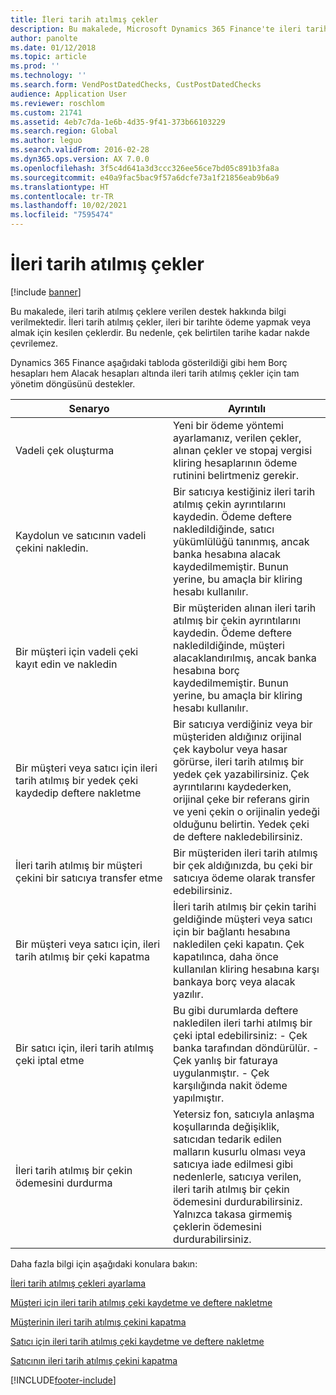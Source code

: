 ```yaml
---
title: İleri tarih atılmış çekler
description: Bu makalede, Microsoft Dynamics 365 Finance'te ileri tarih atılmış çeklere verilen destek hakkında bilgi verilmektedir. İleri tarih atılmış çekler, ileri bir tarihte ödeme yapmak veya almak için kesilen çeklerdir. Bu nedenle, çek belirtilen tarihe kadar nakde çevrilemez.
author: panolte
ms.date: 01/12/2018
ms.topic: article
ms.prod: ''
ms.technology: ''
ms.search.form: VendPostDatedChecks, CustPostDatedChecks
audience: Application User
ms.reviewer: roschlom
ms.custom: 21741
ms.assetid: 4eb7c7da-1e6b-4d35-9f41-373b66103229
ms.search.region: Global
ms.author: leguo
ms.search.validFrom: 2016-02-28
ms.dyn365.ops.version: AX 7.0.0
ms.openlocfilehash: 3f5c4d641a3d3ccc326ee56ce7bd05c891b3fa8a
ms.sourcegitcommit: e40a9fac5bac9f57a6dcfe73a1f21856eab9b6a9
ms.translationtype: HT
ms.contentlocale: tr-TR
ms.lasthandoff: 10/02/2021
ms.locfileid: "7595474"
---
```

# <a name="postdated-checks"></a>İleri tarih atılmış çekler

[!include [banner](../includes/banner.md)]

Bu makalede, ileri tarih atılmış çeklere verilen destek hakkında bilgi verilmektedir. İleri tarih atılmış çekler, ileri bir tarihte ödeme yapmak veya almak için kesilen çeklerdir. Bu nedenle, çek belirtilen tarihe kadar nakde çevrilemez.

Dynamics 365 Finance aşağıdaki tabloda gösterildiği gibi hem Borç hesapları hem Alacak hesapları altında ileri tarih atılmış çekler için tam yönetim döngüsünü destekler.
<table>
<colgroup>
<col width="50%" />
<col width="50%" />
</colgroup>
<thead>
<tr class="header">
<th>Senaryo</th>
<th>Ayrıntılı</th>
</tr>
</thead>
<tbody>
<tr class="odd">
<td>Vadeli çek oluşturma</td>
<td>Yeni bir ödeme yöntemi ayarlamanız, verilen çekler, alınan çekler ve stopaj vergisi kliring hesaplarının ödeme rutinini belirtmeniz gerekir.</td>
</tr>
<tr class="even">
<td>Kaydolun ve satıcının vadeli çekini nakledin.</td>
<td>Bir satıcıya kestiğiniz ileri tarih atılmış çekin ayrıntılarını kaydedin. Ödeme deftere nakledildiğinde, satıcı yükümlülüğü tanınmış, ancak banka hesabına alacak kaydedilmemiştir. Bunun yerine, bu amaçla bir kliring hesabı kullanılır. </td>
</tr>
<tr class="odd">
<td>Bir müşteri için vadeli çeki kayıt edin ve nakledin</td>
<td>Bir müşteriden alınan ileri tarih atılmış bir çekin ayrıntılarını kaydedin. Ödeme deftere nakledildiğinde, müşteri alacaklandırılmış, ancak banka hesabına borç kaydedilmemiştir. Bunun yerine, bu amaçla bir kliring hesabı kullanılır.</td>
</tr>
<tr class="even">
<td>Bir müşteri veya satıcı için ileri tarih atılmış bir yedek çeki kaydedip deftere nakletme</td>
<td>
Bir satıcıya verdiğiniz veya bir müşteriden aldığınız orijinal çek kaybolur veya hasar görürse, ileri tarih atılmış bir yedek çek yazabilirsiniz. Çek ayrıntılarını kaydederken, orijinal çeke bir referans girin ve yeni çekin o orijinalin yedeği olduğunu belirtin. Yedek çeki de deftere nakledebilirsiniz.</td>
</tr>
<tr class="odd">
<td>İleri tarih atılmış bir müşteri çekini bir satıcıya transfer etme</td>
<td>Bir müşteriden ileri tarih atılmış bir çek aldığınızda, bu çeki bir satıcıya ödeme olarak transfer edebilirsiniz.</td>
</tr>
<tr class="even">
<td>Bir müşteri veya satıcı için, ileri tarih atılmış bir çeki kapatma</td>
<td>İleri tarih atılmış bir çekin tarihi geldiğinde müşteri veya satıcı için bir bağlantı hesabına nakledilen çeki kapatın. Çek kapatılınca, daha önce kullanılan kliring hesabına karşı bankaya borç veya alacak yazılır.</td>
</tr>
<tr class="odd">
<td>Bir satıcı için, ileri tarih atılmış çeki iptal etme</td>
<td>Bu gibi durumlarda deftere nakledilen ileri tarhi atılmış bir çeki iptal edebilirsiniz: - Çek banka tarafından döndürülür.
- Çek yanlış bir faturaya uygulanmıştır.
- Çek karşılığında nakit ödeme yapılmıştır.
  </td>
  </tr>
  <tr class="even">
  <td>İleri tarih atılmış bir çekin ödemesini durdurma</td>
  <td>Yetersiz fon, satıcıyla anlaşma koşullarında değişiklik, satıcıdan tedarik edilen malların kusurlu olması veya satıcıya iade edilmesi gibi nedenlerle, satıcıya verilen, ileri tarih atılmış bir çekin ödemesini durdurabilirsiniz. Yalnızca takasa girmemiş çeklerin ödemesini durdurabilirsiniz.</td>
  </tr>
  </tbody>
  </table>



Daha fazla bilgi için aşağıdaki konulara bakın:

[İleri tarih atılmış çekleri ayarlama](tasks/set-up-postdated-checks.md)

[Müşteri için ileri tarih atılmış çeki kaydetme ve deftere nakletme](tasks/register-post-postdated-check-customer.md)

[Müşterinin ileri tarih atılmış çekini kapatma](tasks/settle-postdated-check-customer.md)

[Satıcı için ileri tarih atılmış çeki kaydetme ve deftere nakletme](tasks/register-post-postdated-check-vendor.md) 

[Satıcının ileri tarih atılmış çekini kapatma](tasks/settle-postdated-check-vendor.md)





[!INCLUDE[footer-include](../../includes/footer-banner.md)]

